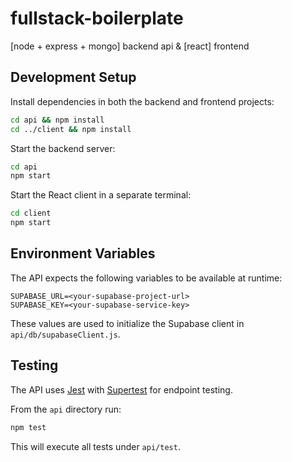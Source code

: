 # fullstack-boilerplate
[node + express + mongo] backend api & [react] frontend

## Development Setup

Install dependencies in both the backend and frontend projects:

```bash
cd api && npm install
cd ../client && npm install
```

Start the backend server:

```bash
cd api
npm start
```

Start the React client in a separate terminal:

```bash
cd client
npm start
```

## Environment Variables

The API expects the following variables to be available at runtime:

```
SUPABASE_URL=<your-supabase-project-url>
SUPABASE_KEY=<your-supabase-service-key>
```

These values are used to initialize the Supabase client in `api/db/supabaseClient.js`.

## Testing

The API uses [Jest](https://jestjs.io/) with [Supertest](https://github.com/ladjs/supertest)
for endpoint testing.

From the `api` directory run:

```bash
npm test
```

This will execute all tests under `api/test`.
